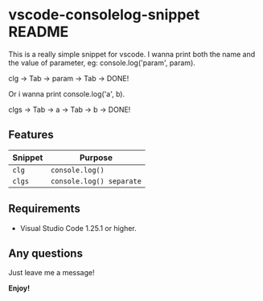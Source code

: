 # vscode-consolelog-snippet README

This is a really simple snippet for vscode. I wanna print both the name and the value of parameter, eg: console.log('param', param).

clg -> Tab -> param -> Tab -> DONE!

Or i wanna print console.log('a', b).

clgs -> Tab -> a -> Tab -> b -> DONE!

## Features

| Snippet | Purpose                  |
| ------- | ------------------------ |
| `clg`   | `console.log()`          |
| `clgs`  | `console.log() separate` |

## Requirements

- Visual Studio Code 1.25.1 or higher.

## Any questions

Just leave me a message!

**Enjoy!**
